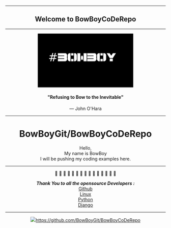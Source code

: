 *******
<div align="center">

## Welcome to BowBoyCoDeRepo

</div>

*******

<div align="center">
<img src="images/compbowboy.png" width=300>

#### "Refusing to Bow to the Inevitable"
— John O'Hara

*******

# BowBoyGit/BowBoyCoDeRepo
Hello,<br/>
My name is BowBoy<br/>
I will be pushing my coding examples here.


*******

:snake: :snake: :snake: :snake: :snake: :snake: :snake: :snake: :snake: :snake: :snake: :snake: :snake: :snake: :snake:




***Thank You to all the opensource ***Developers*** :***<br>
[Github](https://www.github.com/)<br>
[Linux](https://www.linux.org/)<br>
[Python](https://www.python.org/)<br>
[Django](https://www.djangoproject.com/)

<!-- ```python

print('hello world')

``` -->



*******

<img src="images/GitHub-Mark.png" width=30>https://github.com/BowBoyGit/BowBoyCoDeRepo</div>



























<!-- [GitHub](http://github.com) -->
<!-- <img src="images/pylogo.png" width=100>
![](images/pylogo.png) -->
<!-- As Grace Hopper said:
> I’ve always been more interested
> in the future than in the past. -->

<!-- ### 01 - The Basics -->



